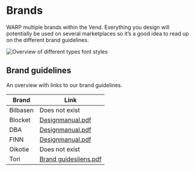 # Brands

WARP multiple brands within the Vend. Everything you design will potentially be used on several marketplaces so it’s a good idea to read up on the different brand guidelines.

![Overview of different types font styles](/foundations/multibrand.png)

## Brand guidelines

An overview with links to our brand guidelines.

| Brand    | Link                                                                                            |
| -------- | ----------------------------------------------------------------------------------------------- |
| Bilbasen | Does not exist                                                                                  |
| Blocket  | [Designmanual.pdf](https://drive.google.com/file/d/1eSLUXIK3mapZaipWgy5oicOD0Mq1P2Sw/view)      |
| DBA      | [Designmanual.pdf](https://drive.google.com/file/d/1qLoyCEaSZ4bBUOd5IGrbDpUHBKlb81cD/view)      |
| FINN     | [Designmanual.pdf](https://drive.google.com/file/d/1MdBcQfseDJTOeSINDP8hmCiDGMNNSY0P/view)      |
| Oikotie  | Does not exist                                                                                  |
| Tori     | [Brand guidesliens.pdf](https://drive.google.com/file/d/1uwoVGWAbl2-xf7ioMHM_HuA5CTr85l4B/view) |
